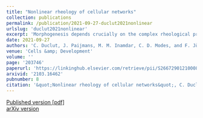 ```yaml
---
title: "Nonlinear rheology of cellular networks"
collection: publications
permalink: /publication/2021-09-27-duclut2021nonlinear
urlslug: 'duclut2021nonlinear'
excerpt: 'Morphogenesis depends crucially on the complex rheological properties of cell tissues and on their ability to maintain mechanical integrity while rearranging at long times. In this paper, we study the rheology of polygonal cellular networks described by a vertex model in the presence of fluctuations. We use a triangulation method to decompose shear into cell shape changes and cell rearrangements. Considering the steady-state stress under constant shear, we observe nonlinear shear-thinning behavior at all magnitudes of the fluctuations, and an even stronger nonlinear regime at lower values of the fluctuations. We successfully capture this nonlinear rheology by a mean-field model that describes the tissue in terms of cell elongation and cell rearrangements. We furthermore introduce anisotropic active stresses in the vertex model and analyze their effect on rheology. We include this anisotropy in the mean-field model and show that it recapitulates the behavior observed in the simulations. Our work clarifies how tissue rheology is related to stochastic cell rearrangements and provides a simple biophysical model to describe biological tissues. Further, it highlights the importance of nonlinearities when discussing tissue mechanics.'
date: 2021-09-27
authors: 'C. Duclut, J. Paijmans, M. M. Inamdar, C. D. Modes, and F. Jülicher'
venue: 'Cells &amp; Development'
volume: ''
page: '203746'
paperurl: 'https://linkinghub.elsevier.com/retrieve/pii/S2667290121000802'
arxivid: '2103.16462'
pubnumber: 8
citation: '&quot;Nonlinear rheology of cellular networks&quot;, C. Duclut, J. Paijmans, M. M. Inamdar, C. D. Modes, and F. Jülicher, <i>Cells &amp; Development</i> <b></b>, 203746 (2021).'
---
```

[Published version <i class="fa fa-external-link-alt fa-xs" aria-hidden="true"></i>](https://linkinghub.elsevier.com/retrieve/pii/S2667290121000802)
[[pdf] <i class="fa fa-download fa-xs" aria-hidden="true"></i>](http://charlieduclut.github.io/files/duclut2021nonlinear.pdf)
<br/>
[arXiv version <i class="fa fa-external-link-alt fa-xs" aria-hidden="true"></i>](https://arxiv.org/abs/2103.16462)
